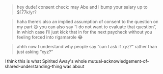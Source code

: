 > hey dude! consent check: may Abe and I bump your salary up to $177k/yr?

> haha there’s also an implied assumption of consent to the question on my part 😄 you can also say “I do not want to evaluate that question”, in which case I’ll just kick that in for the next paycheck without you feeling forced into rigamarole 😂

> ahhh now I understand why people say “can I ask if xyz?” rather than just asking “xyz?”

I think this is what Spirited Away's whole mutual-acknowledgement-of-shared-understanding-thing was about
